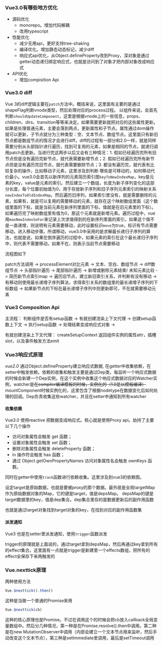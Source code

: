 ### Vue3.0有哪些地方优化

* 源码优化
   - monorepo。增加代码解耦
   - 改用typescript
* 性能优化
   - 减少无用api，更好支持tree-shaking
   - 编译优化。增加静态动态标记，减少diff
   - 响应式api优化，从Object.defineProperty改到Proxy，深对象是通过getter动态递归绑定响应式，也就是访问到了对象才把内部对象改成响应式
* API优化
   - 增加compisition Api


### Vue3.0 diff

Vue 3的diff逻辑主要在`patch`方法中。概括来说，这里面有主要的是通过shapeFlag判断vnode类型，然后处理对应的process过程。
以组件来说，会首先判断`shouldUpdateComponent`，这里是根据vnode上的一些信息，props、children、dirs、transition等等来决定。如果需要更新就把对应的这些属性更新。
如果是处理普通元素，主要会落到两点，更新属性和子节点。属性通过dom操作就可以更新，子节点就分为三种类型：空、文本节点、数组节点。这里面只有新旧节点都是数组节点的情况才会进行diff。diff的过程有一部分和2.0一样，就是同样需要分别从头部指针进行遍历，找到可复用的元素，如果是相同的节点，就递归调用patch去更新。当进行完这两步以后又会有三种情况：1. 假如已经遍历完所有旧节点但是没有遍历完新节点，就代表需要新增节点；2. 假如已经遍历完所有新节点但是没有遍历完旧节点，就代表需要删除节点；3. 都没有遍历完，就代表有比较复杂的操作，比如移动子元素，这里涉及到判断 哪些是可移动的，如何移动代价最小。vue3.0会首先以新序列的元素简历索引图`keyToNewIndexMap`，key是元素的key，value是元素的索引。然后建立一个数组，长度为新子序列变化的这部分长度，每个位置初始值为0，用于存放新子序列和旧子序列元素索引的映射关系`newIndexToOldIndexMap`。然后遍历旧序列，如果索引里没有，就是需要删除的元素，如果有，就是可以复用的需要移动的元素，就存在这个映射数组里面（这个数组里面的下标，就是当前元素在新序列里面的下标，值就是在旧元素里的下标）。如果遍历完了映射数组里有值为0，那这个元素就是新增元素。遍历过程中，vue用`maxNewIndexSoFar`来记录上次求值得到的在新序列里面的索引，如果这个值不是一直递增，则说明有元素需要移动，此时设置标识`move`为true，标识有节点需要移动，进入移动步骤。所谓移动，vue3.0中采用的是求解最长递归子序列的算法，也就是说，如果在倒序遍历的过程中，如果元素的索引在这个最长递归子序列中，则代表不需要移动，如果不在，则表示当前节点需要移动

流程图如下

patch方法调用 -> processElement对比元素 -> 文本、空白、数组节点 -> diff数组节点 -> 头部指针遍历 -> 尾部指针遍历 -> 新增或删除元素结束/ 未知元素比较 -> 简历新节点索引map -> 遍历旧节点，建立新旧索引关系，并判断有没有移动 -> 有移动则使用最长递增子序列算法，求得索引关系的数组里的最长递增子序列的下标数组 -> 如果新节点的下标在最长递增子序列中则更新即可，不在就需要移动元素


### Vue3 Composition Api

主流程： 判断组件是否有setup函数 -> 有就创建渲染上下文代理 -> 创建setup函数上下文 -> 执行setup函数 -> 处理结果变成响应式对象 -> 

有就创建渲染上下文代理： createSetupContext 返回组件实例的属性attr，插槽slot，以及事件触发方法emit

### Vue3响应式原理

*vue2.0* 通过Object.defineProperty建立响应式数据, 在getter中收集依赖，在setter中触发依赖。依赖的收集和触发主要是通过Dep类，每监听一个响应式数据的时候会新建一个Dep实例，在这个实例中收集这个响应式数据对应的Watcher实例，watcher是~~在compiler编译模板的时候，实例化的（1.0是以模板编译）~~ mountComponent时候实例化的，这里包含了根据nodetype在数据变化后如何处理的回调。Dep负责收集这些watcher，并且在setter中通知到所有watcher


#### 收集依赖
Vue3.0 使用reactive 把数据变成响应式。核心就是使用Proxy api。劫持了主要以下几个操作
* 访问对象属性会触发 get 函数；
* 设置对象属性会触发 set 函数；
* 删除对象属性会触发 deleteProperty 函数；
* in 操作符会触发 has 函数；
* 通过 Object.getOwnPropertyNames 访问对象属性名会触发 ownKeys 函数。

同时在getter中使用`track`函数进行依赖收集。这里涉及到vue3的依赖图。

设定target是原始数据，也就是要被proxy的那个数据。最外层是全局targetMap作为原始数据对象的Map，它的键是target，值是depsMap。 depsMap的键是target数据里的key，值是dep集合。dep集合里存的是数据更新后的副作用函数

也就是通过target对象找到target对象的key，在找到对应的副作用函数集

#### 派发通知
Vue3 也是在setter里派发通知，使用`trigger`函数派发

trigger的原理就是上面说的，通过target拿到depsMap，然后再通过key拿到所有的effect集合。这里面有一点就是trigger是新建里一个effects数组，把所有的effect全保存下来再触发的


### Vue.nexttick原理

两种使用方法
```js
Vue.$nexttick().then()
```
这种是当做一个普通的Promise来用

```js
Vue.$nexttick(cb)
```

这种的核心原理也是Promise。不过在调用这个的时候会把cb放入callback全局变量数组中。然后分几种情况，第一种是在Promise.resolve().then中调用。第二种是在new MutationObserver中调用（内部会建立一个文本节点用来监听，然后手动改变这个文本节点），第三种是setImmediate里调用，最后是setTimeout调用
